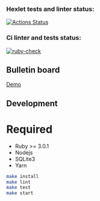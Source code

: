 ### Hexlet tests and linter status:
[![Actions Status](https://github.com/SaenkoJr/rails-project-lvl3/workflows/hexlet-check/badge.svg)](https://github.com/SaenkoJr/rails-project-lvl3/actions)

### Ci linter and tests status:
[![ruby-check](https://github.com/SaenkoJr/rails-project-lvl3/actions/workflows/ruby-check.yml/badge.svg?branch=main)](https://github.com/SaenkoJr/rails-project-lvl3/actions/workflows/ruby-check.yml)

## Bulletin board
[Demo](https://simple-bulletin-board.herokuapp.com)

## Development

# Required
* Ruby >= 3.0.1
* Nodejs
* SQLite3
* Yarn

```sh
make install
make lint
make test
make start
```
